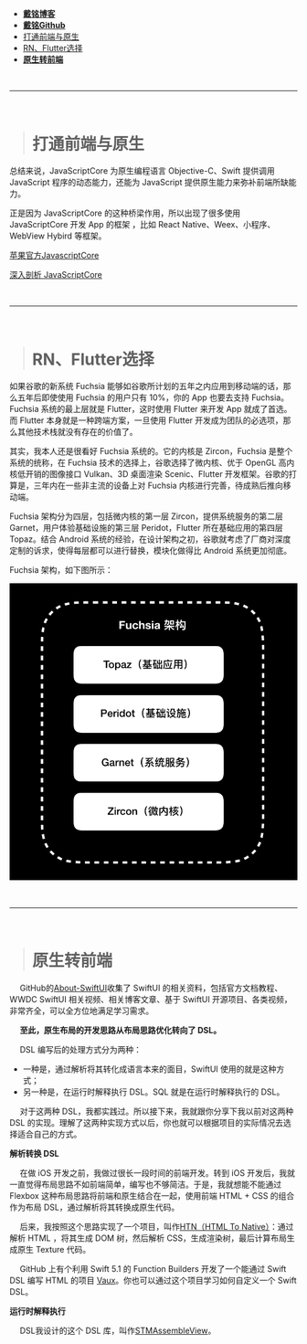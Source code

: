 > <h2 id=""></h2>
- [**戴铭博客**](https://ming1016.github.io/archives/2015/)
- [**戴铭Github**](https://github.com/ming1016)
- [打通前端与原生](#打通前端与原生)
- [RN、Flutter选择](#RN_Flutter选择)
- [**原生转前端**](#原生转前端)





<br/>

***
<br/>

> <h1 id="打通前端与原生">打通前端与原生</h1>


总结来说，JavaScriptCore 为原生编程语言 Objective-C、Swift 提供调用 JavaScript 程序的动态能力，还能为 JavaScript 提供原生能力来弥补前端所缺能力。

正是因为 JavaScriptCore 的这种桥梁作用，所以出现了很多使用 JavaScriptCore 开发 App 的框架 ，比如 React Native、Weex、小程序、WebView Hybird 等框架。

[苹果官方JavascriptCore](https://developer.apple.com/documentation/javascriptcore)

[深入剖析 JavaScriptCore](https://ming1016.github.io/2018/04/21/deeply-analyse-javascriptcore/)





<br/>

***
<br/>

> <h1 id="RN_Flutter选择">RN、Flutter选择</h1>

如果谷歌的新系统 Fuchsia 能够如谷歌所计划的五年之内应用到移动端的话，那么五年后即使使用 Fuchsia 的用户只有 10%，你的 App 也要去支持 Fuchsia。Fuchsia 系统的最上层就是 Flutter，这时使用 Flutter 来开发 App 就成了首选。而 Flutter 本身就是一种跨端方案，一旦使用 Flutter 开发成为团队的必选项，那么其他技术栈就没有存在的价值了。

其实，我本人还是很看好 Fuchsia 系统的。它的内核是 Zircon，Fuchsia 是整个系统的统称，在 Fuchsia 技术的选择上，谷歌选择了微内核、优于 OpenGL 高内核低开销的图像接口 Vulkan、3D 桌面渲染 Scenic、Flutter 开发框架。谷歌的打算是，三年内在一些非主流的设备上对 Fuchsia 内核进行完善，待成熟后推向移动端。

Fuchsia 架构分为四层，包括微内核的第一层 Zircon，提供系统服务的第二层 Garnet，用户体验基础设施的第三层 Peridot，Flutter 所在基础应⽤的第四层 Topaz。结合 Android 系统的经验，在设计架构之初，谷歌就考虑了厂商对深度定制的诉求，使得每层都可以进行替换，模块化做得比 Android 系统更加彻底。

Fuchsia 架构，如下图所示：

![层次](https://raw.githubusercontent.com/harleyGit/StudyNotes/master/Pictures/ios_oc106.webp)




<br/>

***
<br/>

> <h1 id="">原生转前端</h1>

&emsp; GitHub的[About-SwiftUI](https://github.com/Juanpe/About-SwiftUI)收集了 SwiftUI 的相关资料，包括官方文档教程、WWDC SwiftUI 相关视频、相关博客文章、基于 SwiftUI 开源项目、各类视频，非常齐全，可以全方位地满足学习需求。


&emsp; **至此，原生布局的开发思路从布局思路优化转向了 DSL。**

&emsp; DSL 编写后的处理方式分为两种：
- 一种是，通过解析将其转化成语言本来的面目，SwiftUI 使用的就是这种方式；
- 另一种是，在运行时解释执行 DSL。SQL 就是在运行时解释执行的 DSL。

&emsp; 对于这两种 DSL，我都实践过。所以接下来，我就跟你分享下我以前对这两种 DSL 的实现。理解了这两种实现方式以后，你也就可以根据项目的实际情况去选择适合自己的方式。

**解析转换 DSL**

&emsp; 在做 iOS 开发之前，我做过很长一段时间的前端开发。转到 iOS 开发后，我就一直觉得布局思路不如前端简单，编写也不够简洁。于是，我就想能不能通过 Flexbox 这种布局思路将前端和原生结合在一起，使用前端 HTML + CSS 的组合作为布局 DSL，通过解析将其转换成原生代码。

&emsp; 后来，我按照这个思路实现了一个项目，叫作[HTN（HTML To Native）](https://ming1016.github.io/2017/10/16/html-to-native-htn-development-record/)：通过解析 HTML ，将其生成 DOM 树，然后解析 CSS，生成渲染树，最后计算布局生成原生 Texture 代码。


&emsp; GitHub 上有个利用 Swift 5.1 的 Function Builders 开发了一个能通过 Swift DSL 编写 HTML 的项目 [Vaux](https://github.com/dokun1/Vaux)。你也可以通过这个项目学习如何自定义一个 Swift DSL。

**运行时解释执行**

&emsp; DSL我设计的这个 DSL 库，叫作[STMAssembleView](https://github.com/ming1016/STMAssembleView)。




